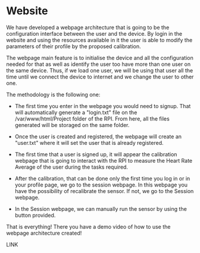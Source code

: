 # Website

We have developed a webpage architecture that is going to be the configuration interface between the user and the device. By login in the website and using the resources available in it the user is able to modify the parameters of their profile by the proposed calibration. 

The webpage main feature is to initialise the device and all the configuration needed for that as well as identify the user too have more than one user on the same device. Thus, if we load one user, we will be using that user all the time until we connect the device to internet and we change the user to other one.

The methodology is the following one:

- The first time you enter in the webpage you would need to signup. That will automatically generate a "login.txt" file on the /var/www/html/Project folder of the RPI. From here, all the files generated will be storaged on the same folder.

- Once the user is created and registered, the webpage will 
create an "user.txt" where it will set the user that is already registered.

- The first time that a user is signed up, it will appear the calibration webpage that is going to interact with the RPI to measure the Heart Rate Average of the user during the tasks required. 

- After the calibration, that can be done only the first time you log in or in your profile page, we go to the session webpage. In this webpage you have the possibility of recalibrate the sensor. If not, we go to the Session webpage.

- In the Session webpage, we can manually run the sensor by using the button provided.


That is everything! There you have a demo video of how to use the webpage architecture created!

LINK



